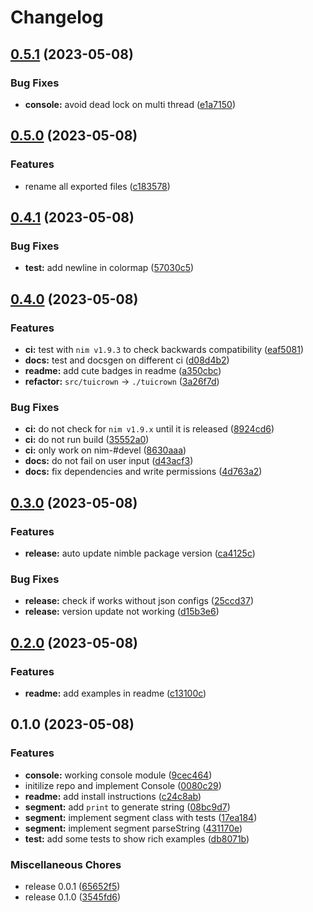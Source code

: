 # Changelog

## [0.5.1](https://github.com/pysan3/tuicrown/compare/v0.5.0...v0.5.1) (2023-05-08)


### Bug Fixes

* **console:** avoid dead lock on multi thread ([e1a7150](https://github.com/pysan3/tuicrown/commit/e1a71507265279154bff4b925db5c66e37e9aff8))

## [0.5.0](https://github.com/pysan3/tuicrown/compare/v0.4.1...v0.5.0) (2023-05-08)


### Features

* rename all exported files ([c183578](https://github.com/pysan3/tuicrown/commit/c183578477981bab3f6cb97e04fd7df6ad38d187))

## [0.4.1](https://github.com/pysan3/tuicrown/compare/v0.4.0...v0.4.1) (2023-05-08)


### Bug Fixes

* **test:** add newline in colormap ([57030c5](https://github.com/pysan3/tuicrown/commit/57030c532f961ab5be93b21d9a56c09ea9ed37d4))

## [0.4.0](https://github.com/pysan3/tuicrown/compare/v0.3.0...v0.4.0) (2023-05-08)


### Features

* **ci:** test with `nim v1.9.3` to check backwards compatibility ([eaf5081](https://github.com/pysan3/tuicrown/commit/eaf508184c881d2000fc94e20bd8790d9f2960b1))
* **docs:** test and docsgen on different ci ([d08d4b2](https://github.com/pysan3/tuicrown/commit/d08d4b28ca3d9c0442cc550e4756d0471aa3cbf2))
* **readme:** add cute badges in readme ([a350cbc](https://github.com/pysan3/tuicrown/commit/a350cbc16ffe77923f09ff06fc2bed54487726b6))
* **refactor:** `src/tuicrown` -&gt; `./tuicrown` ([3a26f7d](https://github.com/pysan3/tuicrown/commit/3a26f7d816087fd8eaf0979c2b636f03f9303076))


### Bug Fixes

* **ci:** do not check for `nim v1.9.x` until it is released ([8924cd6](https://github.com/pysan3/tuicrown/commit/8924cd60d583ba97d8223c36ff68610c32b6e186))
* **ci:** do not run build ([35552a0](https://github.com/pysan3/tuicrown/commit/35552a09042ba9c2333dbdffa57292b22248eda4))
* **ci:** only work on nim-#devel ([8630aaa](https://github.com/pysan3/tuicrown/commit/8630aaa300d0ff725dd22ed99cd57c004dd2b6ac))
* **docs:** do not fail on user input ([d43acf3](https://github.com/pysan3/tuicrown/commit/d43acf314a0a6f1c66683bc8d5d5f98687ae32a4))
* **docs:** fix dependencies and write permissions ([4d763a2](https://github.com/pysan3/tuicrown/commit/4d763a209d64d7478434112b576c57816a3469b4))

## [0.3.0](https://github.com/pysan3/tuicrown/compare/v0.2.0...v0.3.0) (2023-05-08)


### Features

* **release:** auto update nimble package version ([ca4125c](https://github.com/pysan3/tuicrown/commit/ca4125cdf75c4ad8c39c1c069daf0482230c5ad9))


### Bug Fixes

* **release:** check if works without json configs ([25ccd37](https://github.com/pysan3/tuicrown/commit/25ccd374840d9dbf27f7e7042513eb08942ee0e1))
* **release:** version update not working ([d15b3e6](https://github.com/pysan3/tuicrown/commit/d15b3e67f2b4380776a04d8be0b08da6683c6ca5))

## [0.2.0](https://github.com/pysan3/tuicrown/compare/v0.1.0...v0.2.0) (2023-05-08)


### Features

* **readme:** add examples in readme ([c13100c](https://github.com/pysan3/tuicrown/commit/c13100c9da1d514720dfd7123268c7971d3573d3))

## 0.1.0 (2023-05-08)


### Features

* **console:** working console module ([9cec464](https://github.com/pysan3/tuicrown/commit/9cec46431600135a083d2e04c0e4da58528ad70b))
* initilize repo and implement Console ([0080c29](https://github.com/pysan3/tuicrown/commit/0080c29213aab63722d544785b4947305a6ab035))
* **readme:** add install instructions ([c24c8ab](https://github.com/pysan3/tuicrown/commit/c24c8ab57ecb2487fa72cff5bcc4b95a1da10990))
* **segment:** add `print` to generate string ([08bc9d7](https://github.com/pysan3/tuicrown/commit/08bc9d7ae369831b9ae342d980c2fe0df4a0c710))
* **segment:** implement segment class with tests ([17ea184](https://github.com/pysan3/tuicrown/commit/17ea18445563c66dacb22c9c2d97056833fd8f1e))
* **segment:** implement segment parseString ([431170e](https://github.com/pysan3/tuicrown/commit/431170e9f1cf794102d0eca10057c727cea3e47e))
* **test:** add some tests to show rich examples ([db8071b](https://github.com/pysan3/tuicrown/commit/db8071b85f61a0059c0735972f700f44d919d006))


### Miscellaneous Chores

* release 0.0.1 ([65652f5](https://github.com/pysan3/tuicrown/commit/65652f53143b48985fd28cbc370dff27f626a21e))
* release 0.1.0 ([3545fd6](https://github.com/pysan3/tuicrown/commit/3545fd6efad9187a453a70cf6780566afe8251db))
